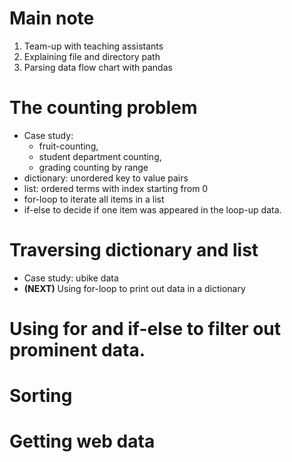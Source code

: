 # Main note
1. Team-up with teaching assistants
2. Explaining file and directory path
3. Parsing data flow chart with pandas

# The counting problem
* Case study: 
  * fruit-counting, 
  * student department counting, 
  * grading counting by range 
* dictionary: unordered key to value pairs
* list: ordered terms with index starting from 0
* for-loop to iterate all items in a list
* if-else to decide if one item was appeared in the loop-up data.

# Traversing dictionary and list
* Case study: ubike data
* **(NEXT)** Using for-loop to print out data in a dictionary

# Using for and if-else to filter out prominent data.

# Sorting

# Getting web data
